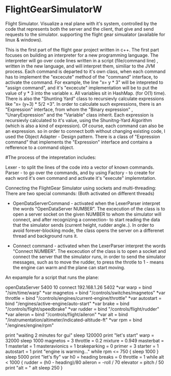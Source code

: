 # FlightGearSimulatorW
Flight Simulator. Visualize a real plane with it's system, controlled by the code that represents both the server and the client,
that give and send requests to the simulator. supporting the flight gear simualator (available for linux &amp; windows).

This is the first part of the flight gear project written in c++.
The first part focuses on building an interpreter for a new programming language. 
The interpreter will go over code lines written in a script (file/command line) , written in the new language, and will interpret them,
similiar to the JVM process.
Each command is departed to it's own class, when each command has to implement the "excecute" method of the "command" interface,
to activate the command.
For example, the line "x= y * 3" will be intepreted to "assign command", and it's "excecute" implementation will be to put
the value of y * 3 into the variable x. All variables sit in HashMap. (for O(1) time).
There is also the "Shunting Yard" class to recursievly calculate expressions like "x= (y+3) * 5/2 +3".
In order to calculate such expressions, there is an "Expression" interface, from whom the "Binary expression" , "UnaryExpression" 
and the "Variable" class inherit.
Each expression is recursievly calculated to it's value, using the Shunitng-Yard Algorithm (which is also a kind of expression).
Of course, each command can also be an expression. so in order to connect both without changing existing code, I used the
Object Adapter - Design pattern. There is a class of "Expression command" that implements the "Expression" interface and contains 
a refference to a command object.

#The process of the intepretation includes:

Lexer - to split the lines of the code into a vector of known commands.
Parser - to go over the commands, and by using Factory - to create for each word it's own command and activate it's "execute" implemntation.

Connecting the FlightGear Simulator using sockets and multi-threading:
There are two special commands: (Both activated on different threads)

* OpenDataServerCommand - activated when the LexerParser interpret the words "OpenDataServer NUMBER". The excecution of the class is to 
open a server socket on the given NUMBER to whom the simulator will connect, and after recognizing a connection- to start reading
the data that the simulator sends (current height, rudder angle..).
In order to avoid forever-blocking mode, the class opens the server on a differenet thread and background runs it.

* Connect command -  activated when the LexerParser interpret the words "Connect NUMBER". The excecution of the class is to open
a socket and connect the server that the simulator runs, in order to send the simulator messages, such as to move the rudder,
to press the throtle to 1 - means the engine can warm and the plane can start moving.

An expample for a script that runs the plane: 

openDataServer 5400 10
connect 192.168.1.26 5402
*var warp = bind "/sim/time/warp"
*var magnetos = bind "/controls/switches/magnetos"
*var throttle = bind "/controls/engines/current-engine/throttle"
*var autostart = bind "/engines/active-engine/auto-start"
*var brake = bind "/controls/flight/speedbrake"
*var rudder = bind "/controls/flight/rudder"
*var aileron = bind "/controls/flight/aileron"
*var alt = bind "/instrumentation/altimeter/indicated-altitude-ft"
*var rpm = bind "/engines/engine/rpm"

print "waiting 2 minutes for gui"
sleep 120000
print "let's start"
warp = 32000
sleep 1000
magnetos = 3
throttle = 0.2
mixture = 0.949
masterbat = 1
masterlat = 1
masteravionics = 1
brakeparking = 0
primer = 3
starter = 1
autostart = 1
print "engine is warming..."
while rpm <= 750 {
sleep 1000
}
sleep 5000
print "let's fly"
var h0 = heading
breaks = 0
throttle = 1
while alt < 1000 {
rudder = (h0 - heading)/80
aileron = -roll / 70
elevator = pitch / 50
print "alt = " alt
sleep 250
}







